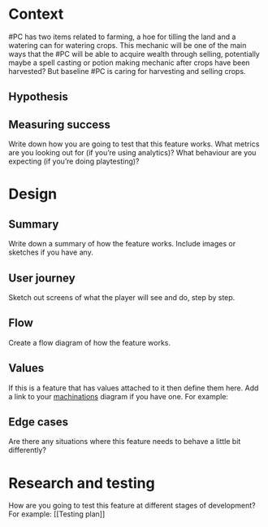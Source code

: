 # Context
#PC has two items related to farming, a hoe for tilling the land and a watering can for watering crops. This mechanic will be one of the main ways that the #PC will be able to acquire wealth through selling, potentially maybe a spell casting or potion making mechanic after crops have been harvested? But baseline #PC is caring for harvesting and selling crops.
## Hypothesis


## Measuring success
Write down how you are going to test that this feature works. What metrics are you looking out for (if you’re using analytics)? What behaviour are you expecting (if you’re doing playtesting)?
# Design
## Summary
Write down a summary of how the feature works. Include images or sketches if you have any.
## User journey
Sketch out screens of what the player will see and do, step by step.
## Flow
Create a flow diagram of how the feature works.
## Values
If this is a feature that has values attached to it then define them here.
Add a link to your [machinations](https://machinations.io/) diagram if you have one.
For example:
## Edge cases
Are there any situations where this feature needs to behave a little bit differently?
# Research and testing
How are you going to test this feature at different stages of development?
For example:
[[Testing plan]]